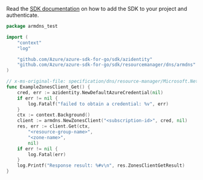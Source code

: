 Read the [SDK documentation](https://github.com/Azure/azure-sdk-for-go/blob/sdk%2Fresourcemanager%2Fdns%2Farmdns%2Fv0.2.1/sdk/resourcemanager/dns/armdns/README.md) on how to add the SDK to your project and authenticate.

```go
package armdns_test

import (
	"context"
	"log"

	"github.com/Azure/azure-sdk-for-go/sdk/azidentity"
	"github.com/Azure/azure-sdk-for-go/sdk/resourcemanager/dns/armdns"
)

// x-ms-original-file: specification/dns/resource-manager/Microsoft.Network/stable/2018-05-01/examples/GetZone.json
func ExampleZonesClient_Get() {
	cred, err := azidentity.NewDefaultAzureCredential(nil)
	if err != nil {
		log.Fatalf("failed to obtain a credential: %v", err)
	}
	ctx := context.Background()
	client := armdns.NewZonesClient("<subscription-id>", cred, nil)
	res, err := client.Get(ctx,
		"<resource-group-name>",
		"<zone-name>",
		nil)
	if err != nil {
		log.Fatal(err)
	}
	log.Printf("Response result: %#v\n", res.ZonesClientGetResult)
}
```
